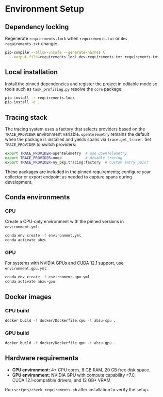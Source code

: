 # Environment Setup

## Dependency locking

Regenerate `requirements.lock` when `requirements.txt` or `dev-requirements.txt` change:

```bash
pip-compile --allow-unsafe --generate-hashes \
  --output-file=requirements.lock dev-requirements.txt requirements.txt
```

## Local installation

Install the pinned dependencies and register the project in editable mode so tools such as `task_profiling.py` resolve the `core` package:

```bash
pip install -r requirements.lock
pip install -e .
```

## Tracing stack

The tracing system uses a factory that selects providers based on the
``TRACE_PROVIDER`` environment variable. ``opentelemetry`` remains the default
when the package is installed and yields spans via ``trace.get_tracer``. Set
``TRACE_PROVIDER`` to switch providers:

```bash
export TRACE_PROVIDER=opentelemetry  # use OpenTelemetry
export TRACE_PROVIDER=noop           # disable tracing
export TRACE_PROVIDER=my_pkg.tracing:factory  # custom entry point
```

These packages are included in the pinned requirements; configure your
collector or export endpoint as needed to capture spans during development.

## Conda environments

### CPU

Create a CPU-only environment with the pinned versions in `environment.yml`:

```bash
conda env create -f environment.yml
conda activate abzu
```

### GPU

For systems with NVIDIA GPUs and CUDA 12.1 support, use `environment.gpu.yml`:

```bash
conda env create -f environment.gpu.yml
conda activate abzu-gpu
```

## Docker images

### CPU build

```bash
docker build -f docker/Dockerfile.cpu -t abzu-cpu .
```

### GPU build

```bash
docker build -f docker/Dockerfile.gpu -t abzu-gpu .
```

## Hardware requirements

- **CPU environment:** 4+ CPU cores, 8 GB RAM, 20 GB free disk space.
- **GPU environment:** NVIDIA GPU with compute capability ≥7.0, CUDA 12.1‑compatible drivers, and 12 GB+ VRAM.

Run `scripts/check_requirements.sh` after installation to verify the setup.
